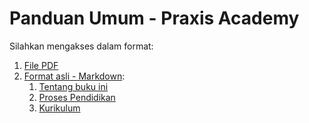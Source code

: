 # Panduan Umum - Praxis Academy

Silahkan mengakses dalam format:

1. [File PDF](hasil/panduan-umum-praxis-academy.pdf)
2. [Format asli - Markdown](isi/):
    1.  [Tentang buku ini](isi/00.md)
    2.  [Proses Pendidikan](isi/01.md)
    3.  [Kurikulum](isi/02.md)

